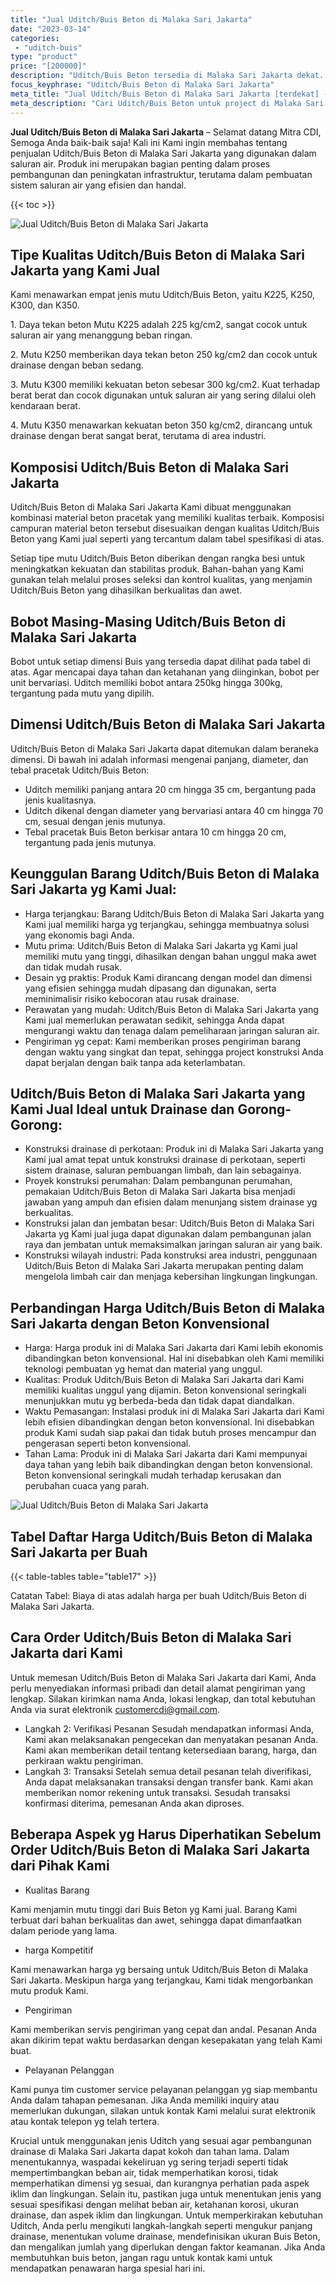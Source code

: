 ```yaml
---
title: "Jual Uditch/Buis Beton di Malaka Sari Jakarta"
date: "2023-03-14"
categories:
 - "uditch-buis"
type: "product"
price: "[200000]"
description: "Uditch/Buis Beton tersedia di Malaka Sari Jakarta dekat. Uditch/Buis Beton ini sering digunakan dalam proyek konstruksi sebagai drainase yang kuat dan awet. Silakan kontak kami untuk keterangan lebih lanjut."
focus_keyphrase: "Uditch/Buis Beton di Malaka Sari Jakarta"
meta_title: "Jual Uditch/Buis Beton di Malaka Sari Jakarta [terdekat] - CDI"
meta_description: "Cari Uditch/Buis Beton untuk project di Malaka Sari Jakarta? Kami menawarkan Uditch/Buis Beton berkualitas untuk konstruksi saluran pembuangan. Dapatkan penawaran terbaik sekarang."
---
```


**Jual Uditch/Buis Beton di Malaka Sari Jakarta** – Selamat datang Mitra CDI, Semoga Anda baik-baik saja! Kali ini Kami ingin membahas tentang penjualan Uditch/Buis Beton di Malaka Sari Jakarta yang digunakan dalam saluran air. Produk ini merupakan bagian penting dalam proses pembangunan dan peningkatan infrastruktur, terutama dalam pembuatan sistem saluran air yang efisien dan handal.

{{< toc >}}

![Jual Uditch/Buis Beton di Malaka Sari Jakarta](/images/uditch-buis/uditch-beton-06.jpg)

## Tipe Kualitas Uditch/Buis Beton di Malaka Sari Jakarta yang Kami Jual

Kami menawarkan empat jenis mutu Uditch/Buis Beton, yaitu K225, K250, K300, dan K350.

1\. Daya tekan beton Mutu K225 adalah 225 kg/cm2, sangat cocok untuk saluran air yang menanggung beban ringan.

2\. Mutu K250 memberikan daya tekan beton 250 kg/cm2 dan cocok untuk drainase dengan beban sedang.

3\. Mutu K300 memiliki kekuatan beton sebesar 300 kg/cm2. Kuat terhadap berat berat dan cocok digunakan untuk saluran air yang sering dilalui oleh kendaraan berat.

4\. Mutu K350 menawarkan kekuatan beton 350 kg/cm2, dirancang untuk drainase dengan berat sangat berat, terutama di area industri.

## Komposisi Uditch/Buis Beton di Malaka Sari Jakarta

Uditch/Buis Beton di Malaka Sari Jakarta Kami dibuat menggunakan kombinasi material beton pracetak yang memiliki kualitas terbaik. Komposisi campuran material beton tersebut disesuaikan dengan kualitas Uditch/Buis Beton yang Kami jual seperti yang tercantum dalam tabel spesifikasi di atas.

Setiap tipe mutu Uditch/Buis Beton diberikan dengan rangka besi untuk meningkatkan kekuatan dan stabilitas produk. Bahan-bahan yang Kami gunakan telah melalui proses seleksi dan kontrol kualitas, yang menjamin Uditch/Buis Beton yang dihasilkan berkualitas dan awet.

## Bobot Masing-Masing Uditch/Buis Beton di Malaka Sari Jakarta

Bobot untuk setiap dimensi Buis yang tersedia dapat dilihat pada tabel di atas. Agar mencapai daya tahan dan ketahanan yang diinginkan, bobot per unit bervariasi. Uditch memiliki bobot antara 250kg hingga 300kg, tergantung pada mutu yang dipilih.

## Dimensi Uditch/Buis Beton di Malaka Sari Jakarta

Uditch/Buis Beton di Malaka Sari Jakarta dapat ditemukan dalam beraneka dimensi. Di bawah ini adalah informasi mengenai panjang, diameter, dan tebal pracetak Uditch/Buis Beton:

*   Uditch memiliki panjang antara 20 cm hingga 35 cm, bergantung pada jenis kualitasnya.
*   Uditch dikenal dengan diameter yang bervariasi antara 40 cm hingga 70 cm, sesuai dengan jenis mutunya.
*   Tebal pracetak Buis Beton berkisar antara 10 cm hingga 20 cm, tergantung pada jenis mutunya.

## Keunggulan Barang Uditch/Buis Beton di Malaka Sari Jakarta yg Kami Jual:

*   Harga terjangkau: Barang Uditch/Buis Beton di Malaka Sari Jakarta yang Kami jual memiliki harga yg terjangkau, sehingga membuatnya solusi yang ekonomis bagi Anda.
*   Mutu prima: Uditch/Buis Beton di Malaka Sari Jakarta yg Kami jual memiliki mutu yang tinggi, dihasilkan dengan bahan unggul maka awet dan tidak mudah rusak.
*   Desain yg praktis: Produk Kami dirancang dengan model dan dimensi yang efisien sehingga mudah dipasang dan digunakan, serta meminimalisir risiko kebocoran atau rusak drainase.
*   Perawatan yang mudah: Uditch/Buis Beton di Malaka Sari Jakarta yang Kami jual memerlukan perawatan sedikit, sehingga Anda dapat mengurangi waktu dan tenaga dalam pemeliharaan jaringan saluran air.
*   Pengiriman yg cepat: Kami memberikan proses pengiriman barang dengan waktu yang singkat dan tepat, sehingga project konstruksi Anda dapat berjalan dengan baik tanpa ada keterlambatan.

## Uditch/Buis Beton di Malaka Sari Jakarta yang Kami Jual Ideal untuk Drainase dan Gorong-Gorong:

*   Konstruksi drainase di perkotaan: Produk ini di Malaka Sari Jakarta yang Kami jual amat tepat untuk konstruksi drainase di perkotaan, seperti sistem drainase, saluran pembuangan limbah, dan lain sebagainya.
*   Proyek konstruksi perumahan: Dalam pembangunan perumahan, pemakaian Uditch/Buis Beton di Malaka Sari Jakarta bisa menjadi jawaban yang ampuh dan efisien dalam menunjang sistem drainase yg berkualitas.
*   Konstruksi jalan dan jembatan besar: Uditch/Buis Beton di Malaka Sari Jakarta yg Kami jual juga dapat digunakan dalam pembangunan jalan raya dan jembatan untuk memaksimalkan jaringan saluran air yang baik.
*   Konstruksi wilayah industri: Pada konstruksi area industri, penggunaan Uditch/Buis Beton di Malaka Sari Jakarta merupakan penting dalam mengelola limbah cair dan menjaga kebersihan lingkungan lingkungan.

## Perbandingan Harga Uditch/Buis Beton di Malaka Sari Jakarta dengan Beton Konvensional

*   Harga: Harga produk ini di Malaka Sari Jakarta dari Kami lebih ekonomis dibandingkan beton konvensional. Hal ini disebabkan oleh Kami memiliki teknologi pembuatan yg hemat dan material yang unggul.
*   Kualitas: Produk Uditch/Buis Beton di Malaka Sari Jakarta dari Kami memiliki kualitas unggul yang dijamin. Beton konvensional seringkali menunjukkan mutu yg berbeda-beda dan tidak dapat diandalkan.
*   Waktu Pemasangan: Instalasi produk ini di Malaka Sari Jakarta dari Kami lebih efisien dibandingkan dengan beton konvensional. Ini disebabkan produk Kami sudah siap pakai dan tidak butuh proses mencampur dan pengerasan seperti beton konvensional.
*   Tahan Lama: Produk ini di Malaka Sari Jakarta dari Kami mempunyai daya tahan yang lebih baik dibandingkan dengan beton konvensional. Beton konvensional seringkali mudah terhadap kerusakan dan perubahan cuaca yang parah.

![Jual Uditch/Buis Beton di Malaka Sari Jakarta](/images/uditch-buis/buis-beton-31.jpg)

## Tabel Daftar Harga Uditch/Buis Beton di Malaka Sari Jakarta per Buah

{{< table-tables table="table17" >}}

Catatan Tabel: Biaya di atas adalah harga per buah Uditch/Buis Beton di Malaka Sari Jakarta.

## Cara Order Uditch/Buis Beton di Malaka Sari Jakarta dari Kami

Untuk memesan Uditch/Buis Beton di Malaka Sari Jakarta dari Kami, Anda perlu menyediakan informasi pribadi dan detail alamat pengiriman yang lengkap. Silakan kirimkan nama Anda, lokasi lengkap, dan total kebutuhan Anda via surat elektronik customercdi@gmail.com.
*   Langkah 2: Verifikasi Pesanan
Sesudah mendapatkan informasi Anda, Kami akan melaksanakan pengecekan dan menyatakan pesanan Anda. Kami akan memberikan detail tentang ketersediaan barang, harga, dan perkiraan waktu pengiriman.
*   Langkah 3: Transaksi
Setelah semua detail pesanan telah diverifikasi, Anda dapat melaksanakan transaksi dengan transfer bank. Kami akan memberikan nomor rekening untuk transaksi. Sesudah transaksi konfirmasi diterima, pemesanan Anda akan diproses.

## Beberapa Aspek yg Harus Diperhatikan Sebelum Order Uditch/Buis Beton di Malaka Sari Jakarta dari Pihak Kami

*   Kualitas Barang

Kami menjamin mutu tinggi dari Buis Beton yg Kami jual. Barang Kami terbuat dari bahan berkualitas dan awet, sehingga dapat dimanfaatkan dalam periode yang lama.
*   harga Kompetitif

Kami menawarkan harga yg bersaing untuk Uditch/Buis Beton di Malaka Sari Jakarta. Meskipun harga yang terjangkau, Kami tidak mengorbankan mutu produk Kami.
*   Pengiriman

Kami memberikan servis pengiriman yang cepat dan andal. Pesanan Anda akan dikirim tepat waktu berdasarkan dengan kesepakatan yang telah Kami buat.
*   Pelayanan Pelanggan

Kami punya tim customer service pelayanan pelanggan yg siap membantu Anda dalam tahapan pemesanan. Jika Anda memiliki inquiry atau memerlukan dukungan, silakan untuk kontak Kami melalui surat elektronik atau kontak telepon yg telah tertera.

Krucial untuk menggunakan jenis Uditch yang sesuai agar pembangunan drainase di Malaka Sari Jakarta dapat kokoh dan tahan lama. Dalam menentukannya, waspadai kekeliruan yg sering terjadi seperti tidak mempertimbangkan beban air, tidak memperhatikan korosi, tidak memperhatikan dimensi yg sesuai, dan kurangnya perhatian pada aspek iklim dan lingkungan. Selain itu, pastikan juga untuk menentukan jenis yang sesuai spesifikasi dengan melihat beban air, ketahanan korosi, ukuran drainase, dan aspek iklim dan lingkungan. Untuk memperkirakan kebutuhan Uditch, Anda perlu mengikuti langkah-langkah seperti mengukur panjang drainase, menentukan volume drainase, mendefinisikan ukuran Buis Beton, dan mengalikan jumlah yang diperlukan dengan faktor keamanan. Jika Anda membutuhkan buis beton, jangan ragu untuk kontak kami untuk mendapatkan penawaran harga spesial hari ini.